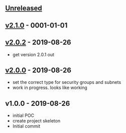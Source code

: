 <a name="unreleased"></a>
## [Unreleased]



<a name="v2.1.0"></a>
## [v2.1.0] - 0001-01-01



<a name="v2.0.2"></a>
## [v2.0.2] - 2019-08-26

- get version 2.0.1 out


<a name="v2.0.0"></a>
## [v2.0.0] - 2019-08-26

- set the correct type for security groups and subnets
- work in progress. looks like working


<a name="v1.0.0"></a>
## v1.0.0 - 2019-08-26

- initial POC
- create project skeleton
- Initial commit


[Unreleased]: https://github.com/terraform-module/terraform-aws-lambda-vpc.git/compare/v2.1.0...HEAD
[v2.1.0]: https://github.com/terraform-module/terraform-aws-lambda-vpc.git/compare/v2.0.2...v2.1.0
[v2.0.2]: https://github.com/terraform-module/terraform-aws-lambda-vpc.git/compare/v2.0.0...v2.0.2
[v2.0.0]: https://github.com/terraform-module/terraform-aws-lambda-vpc.git/compare/v1.0.0...v2.0.0
